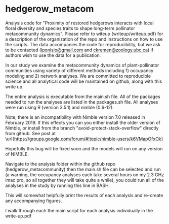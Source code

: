 # hedgerow_metacom
Analysis code for "Proximity of restored hedgerows interacts with local floral diversity and species traits to shape  long-term pollinator metacommunity dynamics". 
Please refer to witeup (writeup/writeup.pdf) for a description of the organization of the repo and instructions on how to use the scripts. The data accompanies the code for reproducibility, but we ask to be contacted (lponisio@gmail.com and ckremen@zoology.ubc.ca) if authors wish to use the data for a publication.

In our study we examine the metacommunity dynamics of plant-pollinator communities using variety of different methods including 1) occupancy modeling and 2) network analyses.  We are committed to reproducible science and all analytical code will be maintained on github, along with this write up.

The entire analysis is executable from the main.sh file. All of the packages needed to run the analyses are listed in the packages.sh file. All analyses were run using R (version 3.5.1) and nimble (0.6-12).

Note, there is an incompatibility with Nimble version 7.0 released in February 2019. If this effects you can you either install the older version of Nimble, or install from the branch "avoid-protect-stack-overflow" directly from github. See post at \url{https://groups.google.com/forum/#!topic/nimble-users/k6VMapOfxOk}

Hopefully this bug will be fixed soon and the models will run on any version of NIMBLE.

Navigate to the analysis folder within the github repo (hedgerow\_metacommunity) then the main.sh file can be selected and run (a warning, the occupancy analyses each take several hours on my 2.3 GHz imac pro, so all together they will take quite a while), you could run all of the analyses in the study by running this line in BASH.

This will somewhat helpfully print the results of each analysis and re-create any accompanying figures.

I walk through each the main script for each analysis individually in the write-up.pdf

